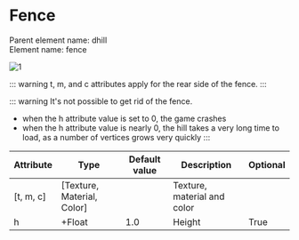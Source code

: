 # Fence

Parent element name: dhill\
Element name: fence

![1](/fence.png)

::: warning
t, m, and c attributes apply for the rear side of the fence.
:::

::: warning
It's not possible to get rid of the fence.

* when the h attribute value is set to 0, the game crashes
* when the h attribute value is nearly 0, the hill takes a very long time to load, as a number of vertices grows very quickly
:::

| Attribute | Type                       | Default value | Description                 | Optional |
| --------- | -------------------------- | ------------- | --------------------------- | -------- |
| [t, m, c] | [Texture, Material, Color] |               | Texture, material and color |          |
| h         | +Float                     | 1.0           | Height                      | True     |
